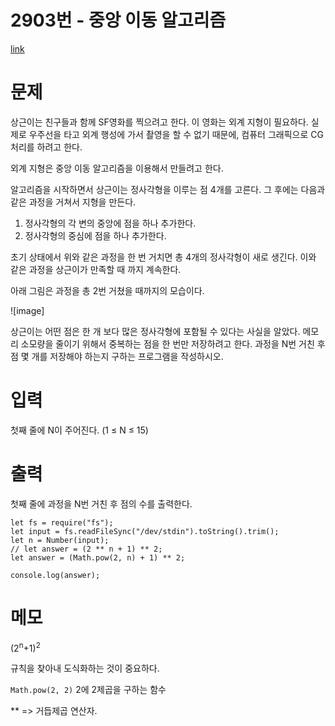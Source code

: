 # 2903번 - 중앙 이동 알고리즘
[link](https://www.acmicpc.net/problem/2903)

# 문제
상근이는 친구들과 함께 SF영화를 찍으려고 한다. 이 영화는 외계 지형이 필요하다. 실제로 우주선을 타고 외계 행성에 가서 촬영을 할 수 없기 때문에, 컴퓨터 그래픽으로 CG처리를 하려고 한다.

외계 지형은 중앙 이동 알고리즘을 이용해서 만들려고 한다.

알고리즘을 시작하면서 상근이는 정사각형을 이루는 점 4개를 고른다. 그 후에는 다음과 같은 과정을 거쳐서 지형을 만든다.

1. 정사각형의 각 변의 중앙에 점을 하나 추가한다.
2. 정사각형의 중심에 점을 하나 추가한다.

초기 상태에서 위와 같은 과정을 한 번 거치면 총 4개의 정사각형이 새로 생긴다. 이와 같은 과정을 상근이가 만족할 때 까지 계속한다.

아래 그림은 과정을 총 2번 거쳤을 때까지의 모습이다.

![image]

상근이는 어떤 점은 한 개 보다 많은 정사각형에 포함될 수 있다는 사실을 알았다. 메모리 소모량을 줄이기 위해서 중복하는 점을 한 번만 저장하려고 한다. 
과정을 N번 거친 후 점 몇 개를 저장해야 하는지 구하는 프로그램을 작성하시오.

# 입력
첫째 줄에 N이 주어진다. (1 ≤ N ≤ 15)

# 출력
첫째 줄에 과정을 N번 거친 후 점의 수를 출력한다.
```
let fs = require("fs");
let input = fs.readFileSync("/dev/stdin").toString().trim();
let n = Number(input);
// let answer = (2 ** n + 1) ** 2;
let answer = (Math.pow(2, n) + 1) ** 2;

console.log(answer);
```

# 메모
(2<sup>n</sup>+1)<sup>2</sup>

규칙을 찾아내 도식화하는 것이 중요하다.

`Math.pow(2, 2)` 2에 2제곱을 구하는 함수

** => 거듭제곱 연산자.
